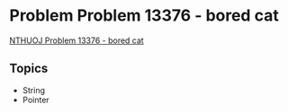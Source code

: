 # Problem Problem 13376 - bored cat
[NTHUOJ Problem 13376 - bored cat](https://acm.cs.nthu.edu.tw/problem/13376/)

## Topics
- String
- Pointer